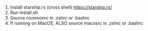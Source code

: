 1. Install starship.rs (cross shell) https://starship.rs/
2. Run install.sh
3. Source commonrc in .zshrc or .bashrc
4. If running on MacOS, ALSO source macosrc in .zshrc or .bashrc
